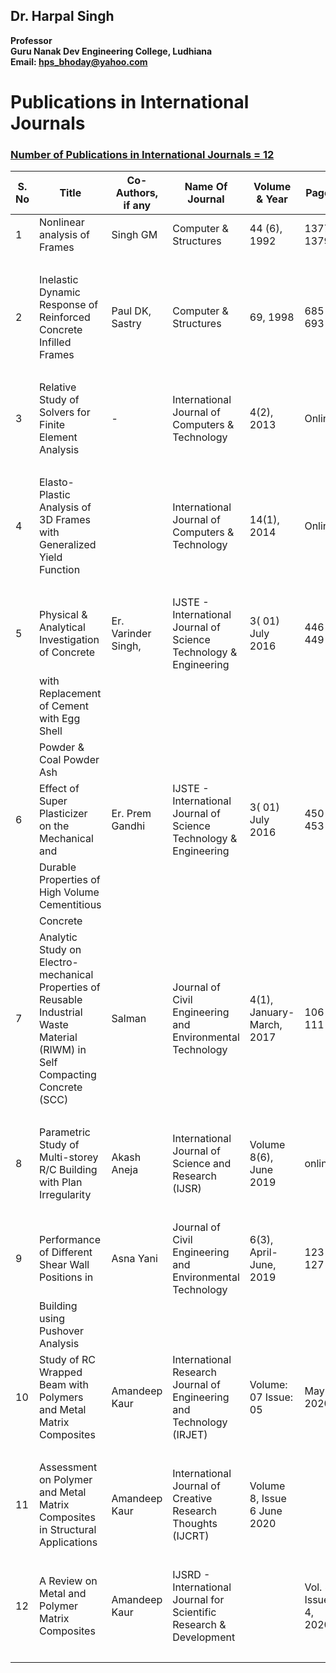 ## Dr. Harpal Singh
**Professor**  
**Guru Nanak Dev Engineering College, Ludhiana**  
**Email: hps_bhoday@yahoo.com**

# Publications in International Journals

### [Number of Publications in International Journals = 12](Documents/Biodata2.pdf)

| S. No | Title                                                                                                                          | Co-Authors, if any  | Name Of Journal                                                      | Volume & Year               | Pages                 | Impact Factor | ISSN/ISSN No. |                 | API  Score  =(R+I+IF)A               |              |              |
| ----- | ------------------------------------------------------------------------------------------------------------------------------ | ------------------- | -------------------------------------------------------------------- | --------------------------- | --------------------- | ------------- | ------------- | --------------- | ------------------------ | ------------ | ------------ |
| 1     | Nonlinear analysis of Frames                                                                                                   | Singh GM            | Computer & Structures                                                | 44 (6), 1992                | 1377-1379             | 3.57          | 0045-7949                   | (15+5+15)0.6             |              |              |
|       |                                                                                                                                |                     |                                                                      |                             |                       |               |               |                 | 21                       |              |              |
| 2     | Inelastic Dynamic Response of Reinforced Concrete Infilled Frames                                                              | Paul DK, Sastry     | Computer & Structures                                                | 69, 1998                    | 685-693               | 3.57          | 0045-7949     | (15+5+15)0.6             |              |              |
|       |                                                                                                                                |                     |                                                                      |                             |                       |               |               |                 | 21                       |              |              |
| 3     | Relative Study of Solvers for Finite Element Analysis                                                                          | -                   | International Journal of Computers & Technology                      | 4(2), 2013                  | Online                | 1.532         | 2277-3061                      | (15+5+10)1.0             |              |              |
|       |                                                                                                                                |                     |                                                                      |                             |                       |               |               |                 | 30                       |              |              |
| 4     | Elasto-Plastic Analysis of 3D Frames with Generalized Yield Function                                                           |                     | International Journal of Computers & Technology                      | 14(1), 2014                 | Online                | 1.532         | 2277-3061     |                  (15+5+10)1.0             |              |              |
|       |                                                                                                                                |                     |                                                                      |                             |                       |               |               |                 | 30                       |              |              |
| 5     | Physical & Analytical Investigation of Concrete                                                                                | Er. Varinder Singh, | IJSTE - International Journal of Science Technology & Engineering    | 3( 01) July 2016            | 446-449               | 3.905         | 2349-784X     |                  (15+5+15)0.6             |              |              |
|       | with Replacement of Cement with Egg Shell                                                                                      |                     |                                                                      |                             |                       |               |               |                 | 21                       |              |              |
|       | Powder & Coal Powder Ash                                                                                                       |                     |                                                                      |                             |                       |               |               |                 |                          |              |              |
| 6     | Effect of Super Plasticizer on the Mechanical and                                                                              | Er. Prem Gandhi     | IJSTE - International Journal of Science Technology & Engineering    | 3( 01) July 2016            | 450-453               | 3.905         | 2349-784X     |                  (15+5+15)0.6             |              |              |
|       | Durable Properties of High Volume Cementitious                                                                                 |                     |                                                                      |                             |                       |               |               |                 | 21                       |              |              |
|       | Concrete                                                                                                                       |                     |                                                                      |                             |                       |               |               |                 |                          |              |              |
| 7     | Analytic Study on Electro-mechanical Properties of Reusable Industrial Waste Material (RIWM) in Self Compacting Concrete (SCC) | Salman              | Journal of Civil Engineering and Environmental Technology            | 4(1), January-March, 2017   | 106-111               | 4.5208        | 2349          |                 | 15+5+15)0.6              |              |              |
|       |                                                                                                                                |                     |                                                                      |                             |                       |               |               |                 | 21                       |              |              |
| 8     | Parametric Study of Multi-storey R/C Building with Plan Irregularity                                                           | Akash Aneja         | International Journal of Science and Research (IJSR)                 | Volume 8(6), June 2019      | online                |               | 2319-7064     |                 | (15+5+15)0.6             |              |              |
|       |                                                                                                                                |                     |                                                                      |                             |                       | 7.426         |               |                 | 21                       |              |              |
| 9     | Performance of Different Shear Wall Positions in                                                                               | Asna Yani           | Journal of Civil Engineering and Environmental Technology            | 6(3), April-June, 2019      | 123-127               | 4.5208        | 2349          |                 | (15+5+15)0.6             |              |              |
|       | Building using Pushover Analysis                                                                                               |                     |                                                                      |                             |                       |               |               |                 | 21                       |              |              |
| 10    | Study of RC Wrapped Beam with Polymers and Metal Matrix Composites                                                             | Amandeep Kaur       | International Research Journal of Engineering and Technology (IRJET) | Volume: 07 Issue: 05        | May 2020              | 4185-4198     | 7.529         | ISSN: 2395-0056 |                          | (15+5+15)0.6 |              |
|       |                                                                                                                                |                     |                                                                      |                             |                       |               |               |                 | 21                       |              |              |
| 11    | Assessment on Polymer and Metal Matrix Composites in Structural Applications                                                   | Amandeep Kaur       | International Journal of Creative Research Thoughts (IJCRT)          | Volume 8, Issue 6 June 2020 |                       | 2132-2135     | 7.97          | ISSN: 2320-2882 |                          | (15+5+15)0.6 |              |
|       |                                                                                                                                |                     |                                                                      |                             |                       |               |               |                 | 21                       |              |              |
| 12    | A Review on Metal and Polymer Matrix Composites                                                                                | Amandeep Kaur       | IJSRD - International Journal for Scientific Research & Development  |                             | Vol. 8, Issue 4, 2020 |               | 394-397       | 4.396           | ISSN (online): 2321-0613 |              | (15+5+15)0.6 |
|       |                                                                                                                                |                     |                                                                      |                             |                       |               |               |                 | 21                       |              |              |
